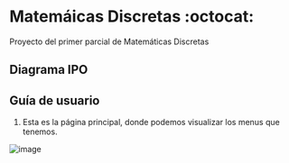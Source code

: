 # Matemáicas Discretas :octocat:

Proyecto del primer parcial de Matemáticas Discretas

## Diagrama IPO



## Guía de usuario

1. Esta es la página principal, donde podemos visualizar los menus que tenemos. 

![image](https://firebasestorage.googleapis.com/v0/b/chatdemo-43f97.appspot.com/o/Captura%20de%20pantalla%202018-02-14%20a%20la(s)%2017.59.28.png?alt=media&token=9fb79f75-6754-42b5-9efb-7736d25cf96e)
